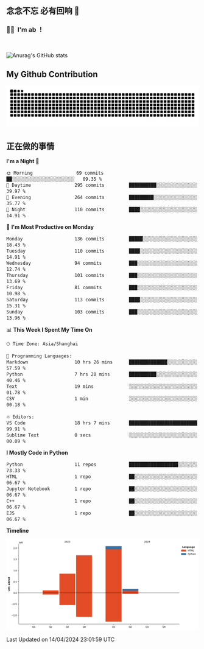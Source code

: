 ## 念念不忘 必有回响  👋
### 👨‍🔧&nbsp;&nbsp;I'm ab ！

<br>

![Anurag's GitHub stats](https://github-readme-stats.vercel.app/api?username=abinzzz&count_private=true&show_icons=true&theme=tokyonight)


## My Github Contribution
![](https://github.com/abinzzz/abinzzz/blob/output/github-contribution-grid-snake.svg)

## 正在做的事情

<!--START_SECTION:waka-->
**I'm a Night 🦉** 

```text
🌞 Morning                69 commits          ██░░░░░░░░░░░░░░░░░░░░░░░   09.35 % 
🌆 Daytime                295 commits         ██████████░░░░░░░░░░░░░░░   39.97 % 
🌃 Evening                264 commits         █████████░░░░░░░░░░░░░░░░   35.77 % 
🌙 Night                  110 commits         ████░░░░░░░░░░░░░░░░░░░░░   14.91 % 
```
📅 **I'm Most Productive on Monday** 

```text
Monday                   136 commits         █████░░░░░░░░░░░░░░░░░░░░   18.43 % 
Tuesday                  110 commits         ████░░░░░░░░░░░░░░░░░░░░░   14.91 % 
Wednesday                94 commits          ███░░░░░░░░░░░░░░░░░░░░░░   12.74 % 
Thursday                 101 commits         ███░░░░░░░░░░░░░░░░░░░░░░   13.69 % 
Friday                   81 commits          ███░░░░░░░░░░░░░░░░░░░░░░   10.98 % 
Saturday                 113 commits         ████░░░░░░░░░░░░░░░░░░░░░   15.31 % 
Sunday                   103 commits         ███░░░░░░░░░░░░░░░░░░░░░░   13.96 % 
```


📊 **This Week I Spent My Time On** 

```text
🕑︎ Time Zone: Asia/Shanghai

💬 Programming Languages: 
Markdown                 10 hrs 26 mins      ██████████████░░░░░░░░░░░   57.59 % 
Python                   7 hrs 20 mins       ██████████░░░░░░░░░░░░░░░   40.46 % 
Text                     19 mins             ░░░░░░░░░░░░░░░░░░░░░░░░░   01.78 % 
CSV                      1 min               ░░░░░░░░░░░░░░░░░░░░░░░░░   00.18 % 

🔥 Editors: 
VS Code                  18 hrs 7 mins       █████████████████████████   99.91 % 
Sublime Text             0 secs              ░░░░░░░░░░░░░░░░░░░░░░░░░   00.09 % 
```

**I Mostly Code in Python** 

```text
Python                   11 repos            ██████████████████░░░░░░░   73.33 % 
HTML                     1 repo              ██░░░░░░░░░░░░░░░░░░░░░░░   06.67 % 
Jupyter Notebook         1 repo              ██░░░░░░░░░░░░░░░░░░░░░░░   06.67 % 
C++                      1 repo              ██░░░░░░░░░░░░░░░░░░░░░░░   06.67 % 
EJS                      1 repo              ██░░░░░░░░░░░░░░░░░░░░░░░   06.67 % 
```



**Timeline**

![Lines of Code chart](https://raw.githubusercontent.com/abinzzz/abinzzz/main/assets/bar_graph.png)


 Last Updated on 14/04/2024 23:01:59 UTC
<!--END_SECTION:waka-->


